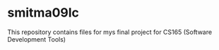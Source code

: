 # smitma09lc
This repository contains files for mys final project for CS165 (Software Development Tools)
